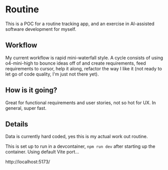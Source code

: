 # Routine

This is a POC for a routine tracking app, and an exercise in AI-assisted software development for myself.

## Workflow

My current workflow is rapid mini-waterfall style. A cycle consists of using o4-mini-high to bounce ideas off of and create requirements, feed requirements to cursor, help it along, refactor the way I like it (not ready to let go of code quality, I'm just not there yet).

## How is it going?

Great for functional requirements and user stories, not so hot for UX. In general, super fast.

## Details

Data is currently hard coded, yes this is my actual work out routine.

This is set up to run in a devcontainer, `npm run dev` after starting up the container. Using default Vite port...

http://localhost:5173/
